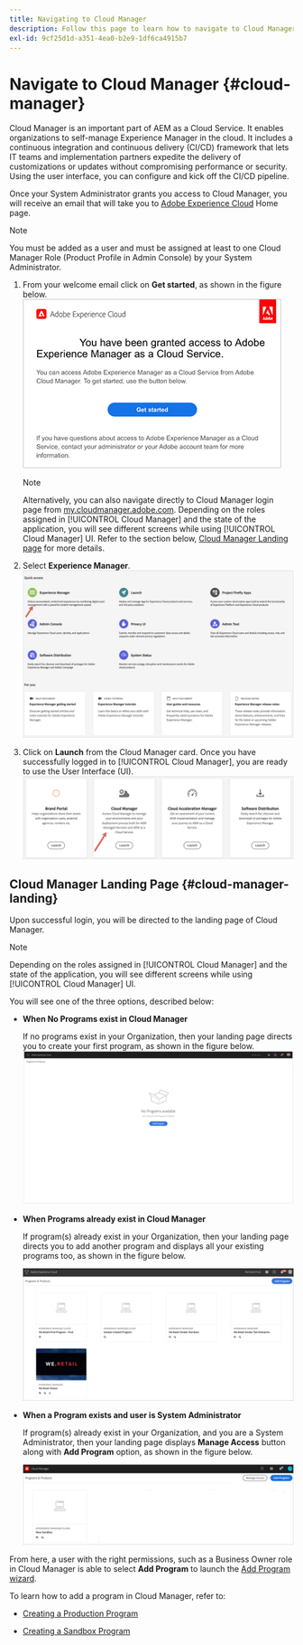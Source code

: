 ```yaml
---
title: Navigating to Cloud Manager
description: Follow this page to learn how to navigate to Cloud Manager landing page
exl-id: 9cf25d1d-a351-4ea0-b2e9-1df6ca4915b7
---
```

# Navigate to Cloud Manager {#cloud-manager}

Cloud Manager is an important part of AEM as a Cloud Service. It enables organizations to self-manage Experience Manager in the cloud. It includes a continuous integration and continuous delivery (CI/CD) framework that lets IT teams and implementation partners expedite the delivery of customizations or updates without compromising performance or security. Using the user interface, you can configure and kick off the CI/CD pipeline.

Once your System Administrator grants you access to Cloud Manager, you will receive an email that will take you to [Adobe Experience Cloud](https://experience.adobe.com) Home page.

>[!NOTE]
>You must be added as a user and must be assigned at least to one Cloud Manager Role (Product Profile in Admin Console) by your System Administrator. 

1. From your welcome email click on **Get started**, as shown in the figure below.
    ![](/help/onboarding/what-is-required/assets/get-started-email.png)

   >[!NOTE]
   >Alternatively, you can also navigate directly to Cloud Manager login page from [my.cloudmanager.adobe.com](https://my.cloudmanager.adobe.com/). Depending on the roles assigned in [!UICONTROL Cloud Manager] and the state of the application, you will see different screens while using [!UICONTROL Cloud Manager] UI. Refer to the section below, [Cloud Manager Landing page](#cloud-manager-landing) for more details.

1. Select **Experience Manager**.
   ![](/help/onboarding/getting-access-to-aem-in-cloud/assets/landing-page1.png)
   
1. Click on **Launch** from the Cloud Manager card. Once you have successfully logged in to [!UICONTROL Cloud Manager], you are ready to use the User Interface (UI).
   ![](/help/onboarding/getting-access-to-aem-in-cloud/assets/landing-page2.png)
  

## Cloud Manager Landing Page {#cloud-manager-landing}

Upon successful login, you will be directed to the landing page of Cloud Manager.

>[!NOTE]
>Depending on the roles assigned in [!UICONTROL Cloud Manager] and the state of the application, you will see different screens while using [!UICONTROL Cloud Manager] UI.

You will see one of the three options, described below:

* **When No Programs exist in Cloud Manager**

   If no programs exist in your Organization, then your landing page directs you to create your first program, as shown in the figure below.
   ![](/help/onboarding/getting-access-to-aem-in-cloud/assets/first_timelogin0.png)

* **When Programs already exist in Cloud Manager**

   If program(s) already exist in your Organization, then your landing page directs you to add another program and displays all your existing programs too, as shown in the figure below.

   ![](/help/onboarding/getting-access-to-aem-in-cloud/assets/first_timelogin1.png)

* **When a Program exists and user is System Administrator**

   If program(s) already exist in your Organization, and you are a System Administrator, then your landing page displays **Manage Access** button along with **Add Program** option, as shown in the figure below.

   ![](/help/onboarding/getting-access-to-aem-in-cloud/assets/admin-console-4.png)

From here, a user with the right permissions, such as a Business Owner role in Cloud Manager is able to select **Add Program** to launch the [Add Program wizard](https://experienceleague.adobe.com/docs/experience-manager-cloud-service/onboarding/getting-access/production-programs/creating-production-program.html?lang=en#getting-access).

To learn how to add a program in Cloud Manager, refer to:

* [Creating a Production Program](/help/onboarding/getting-access-to-aem-in-cloud/creating-production-program.md)

* [Creating a Sandbox Program](/help/onboarding/getting-access-to-aem-in-cloud/creating-sandbox-program.md)

